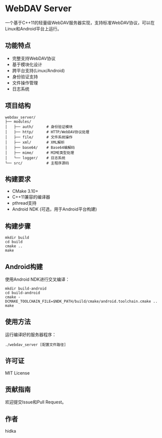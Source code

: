 # WebDAV Server

一个基于C++11的轻量级WebDAV服务器实现，支持标准WebDAV协议，可以在Linux和Android平台上运行。

## 功能特点

- 完整支持WebDAV协议
- 基于模块化设计
- 跨平台支持(Linux/Android)
- 身份验证支持
- 文件操作管理
- 日志系统

## 项目结构

    webdav_server/
    ├── modules/
    │   ├── auth/      # 身份验证模块
    │   ├── http/      # HTTP/WebDAV协议处理
    │   ├── file/      # 文件系统操作
    │   ├── xml/       # XML解析
    │   ├── base64/    # Base64编解码
    │   ├── mime/      # MIME类型处理
    │   └── logger/    # 日志系统
    └── src/           # 主程序源码

## 构建要求

- CMake 3.10+
- C++11兼容的编译器
- pthread支持
- Android NDK (可选，用于Android平台构建)

## 构建步骤

    mkdir build
    cd build
    cmake ..
    make

## Android构建

使用Android NDK进行交叉编译：

    mkdir build-android
    cd build-android
    cmake -DCMAKE_TOOLCHAIN_FILE=$NDK_PATH/build/cmake/android.toolchain.cmake ..
    make

## 使用方法

运行编译好的服务器程序：

    ./webdav_server [配置文件路径]

## 许可证

MIT License

## 贡献指南

欢迎提交Issue和Pull Request。

## 作者

hidka